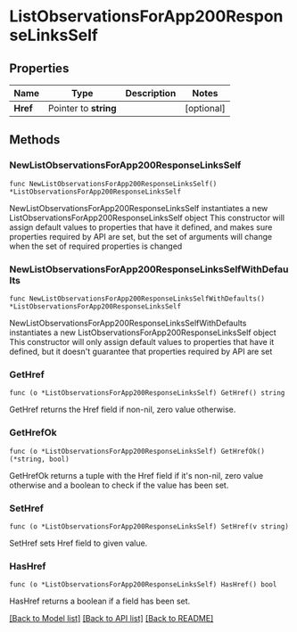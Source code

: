 # ListObservationsForApp200ResponseLinksSelf

## Properties

Name | Type | Description | Notes
------------ | ------------- | ------------- | -------------
**Href** | Pointer to **string** |  | [optional] 

## Methods

### NewListObservationsForApp200ResponseLinksSelf

`func NewListObservationsForApp200ResponseLinksSelf() *ListObservationsForApp200ResponseLinksSelf`

NewListObservationsForApp200ResponseLinksSelf instantiates a new ListObservationsForApp200ResponseLinksSelf object
This constructor will assign default values to properties that have it defined,
and makes sure properties required by API are set, but the set of arguments
will change when the set of required properties is changed

### NewListObservationsForApp200ResponseLinksSelfWithDefaults

`func NewListObservationsForApp200ResponseLinksSelfWithDefaults() *ListObservationsForApp200ResponseLinksSelf`

NewListObservationsForApp200ResponseLinksSelfWithDefaults instantiates a new ListObservationsForApp200ResponseLinksSelf object
This constructor will only assign default values to properties that have it defined,
but it doesn't guarantee that properties required by API are set

### GetHref

`func (o *ListObservationsForApp200ResponseLinksSelf) GetHref() string`

GetHref returns the Href field if non-nil, zero value otherwise.

### GetHrefOk

`func (o *ListObservationsForApp200ResponseLinksSelf) GetHrefOk() (*string, bool)`

GetHrefOk returns a tuple with the Href field if it's non-nil, zero value otherwise
and a boolean to check if the value has been set.

### SetHref

`func (o *ListObservationsForApp200ResponseLinksSelf) SetHref(v string)`

SetHref sets Href field to given value.

### HasHref

`func (o *ListObservationsForApp200ResponseLinksSelf) HasHref() bool`

HasHref returns a boolean if a field has been set.


[[Back to Model list]](../README.md#documentation-for-models) [[Back to API list]](../README.md#documentation-for-api-endpoints) [[Back to README]](../README.md)


